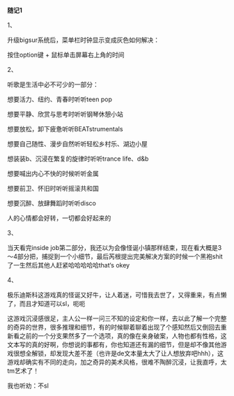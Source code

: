 **随记1**

1、

升级bigsur系统后，菜单栏时钟显示变成灰色如何解决：

按住option键 + 鼠标单击屏幕右上角的时间

2、

听歌是生活中必不可少的一部分：

想要活力、纽约、青春时听听teen pop

想要平静、欣赏与思考时听听钢琴休憩小站

想要放松，卸下疲惫听听BEATstrumentals

想要自己随性、漫步自然听听轻松乡村乐、湖边小屋

想装装b、沉浸在繁复的旋律时听听trance life、d&b

想要喊出内心不快的时候听听金属

想要前卫、怀旧时听听摇滚共和国

想要沉醉、放肆舞蹈时听听disco

人的心情都会好转，一切都会好起来的

3、

当天看完inside job第二部分，我还以为会像怪诞小镇那样结束，现在看大概是3～4部分把，捕捉到一个小细节，最后芮根提出完美解决方案的时候一个黑袍shit了一生然后其他人赶紧哈哈哈哈哈that‘s okey

4、

极乐迪斯科这游戏真的怪诞又好牛，让人着迷，可惜我去世了，又得重来，有点懒了，而且才知道可以sl，呃呃

这游戏沉浸感很足，主人公一样一问三不知的设定和你一样，去以此了解一个完整的奇异的世界，很多推理和细节，有的时候聊着聊着出现了个感知然后又倒回去重新看之前的一个分支果然多了一个选项，真的像在亲身破案，人物也都有性格，这文本写的真的好啊，你想说的事都有，你也知道还有漏的细节，但是却不像其他游戏很想全解锁，却发现大差不差（也许是de文本量太大了让人想放弃吧hhh），这游戏却确实有不同的走向，加之奇异的美术风格，很难不陶醉沉浸，让我直呼，太tm艺术了！

我也听劝：不sl